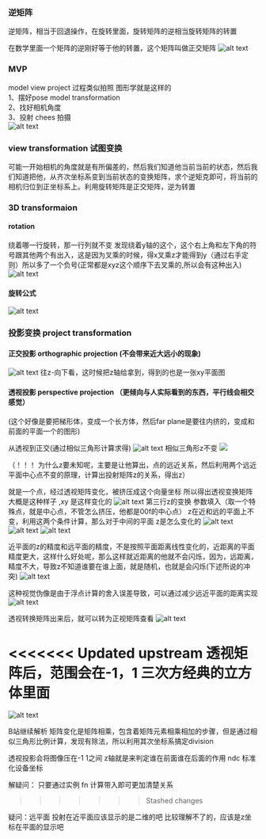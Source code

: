 
### 逆矩阵
逆矩阵，相当于回退操作，在旋转里面，旋转矩阵的逆相当旋转矩阵的转置

在数学里面一个矩阵的逆刚好等于他的转置，这个矩阵叫做正交矩阵
![alt text](image.png)
### MVP
model view project 
过程类似拍照 图形学就是这样的   
1、摆好pose model transformation   
2、找好相机角度   
3、投射 chees 拍摄   
![alt text](image-3.png)
### view transformation 试图变换
可能一开始相机的角度就是有所偏差的，然后我们知道他当前当前的状态，然后我们知道把他，从齐次坐标系变到当前状态的变换矩阵，求个逆矩克即可，将当前的相机归位到正坐标系上。利用旋转矩阵是正交矩阵，逆为转置
### 3D transformaion
#### rotation
绕着哪一行旋转，那一行列就不变
发现绕着y轴的这个，这个右上角和左下角的符号跟其他两个有出入，这是因为叉乘的时候，得x叉乘z才能得到y（通过右手定则）所以多了一个负号(正常都是xyz这个顺序下去叉乘的,所以会有这种出入)
![alt text](image-1.png)
#### 旋转公式
![alt text](image-2.png)
### 投影变换 project transformation
#### 正交投影 orthographic projection (不会带来近大远小的现象)
![alt text](image-6.png)
往z-向下看，这时候把z轴给拿到，得到的也是一张xy平面图
#### 透视投影 perspective projection （更倾向与人实际看到的东西，平行线会相交感觉）
(这个好像是要把梯形体，变成一个长方体，然后far plane是要往内挤的，变成和前面的平面一个的图形)

从透视到正交(通过相似三角形计算求得)
![alt text](image-7.png)
相似三角形z不变
![](image-8.png)

（！！！ 为什么z要未知呢，主要是让他算出，点的远近关系，然后利用两个远近平面中心点不变的原理，计算出投射矩阵z的关系，得出z）

就是一个点，经过透视矩阵变化，被挤压成这个向量坐标
所以得出透视变换矩阵大概是这种样子 ,xy 是这样变化的
![alt text](image-9.png)
第三行z的变换 参数填入（取一个特殊点，就是中心点，不管怎么挤压，他都是00f的中心点） z在近和远的平面上不变，利用这两个条件计算，那么对于中间的平面 z是怎么变化的
![alt text](image-10.png)
![alt text](image-11.png)
![alt text](image-4.png)


近平面的z的精度和远平面的精度，不是按照平面距离线性变化的，近距离的平面精度更大，这样什么好处呢，那么这样就近距离的他就不会闪烁，因为，远距离，精度不大，导致z不知道谁要在谁上面，就是随机，也就是会闪烁(下述所说的冲突)
![alt text](image-12.png)



这种视觉伪像是由于浮点计算的舍入误差导致，可以通过减少远近平面的距离实现
![alt text](image-13.png)


透视转换矩阵出来后，就可以转为正视矩阵查看
![alt text](image-14.png)

<<<<<<< Updated upstream
透视矩阵后，范围会在-1，1 三次方经典的立方体里面
=======
![alt text](image-15.png)



B站继续解析
矩阵变化是矩阵相乘，包含着矩阵元素相乘相加的步骤，但是通过相似三角形比例计算，发现有除法，所以利用其次坐标系搞定division

透视投影会将图像压在-1 1之间
z轴就是来判定谁在前面谁在后面的作用
ndc 标准化设备坐标


解疑问：
只要通过实例 fn 计算带入即可更加清楚关系

>>>>>>> Stashed changes

疑问：远平面 投射在近平面应该显示的是二维的吧
比较理解不了的，应该是z坐标在平面的显示吧